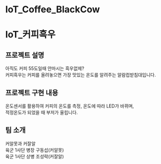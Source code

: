 # IoT_Coffee_BlackCow

# IoT_커피흑우

## 프로젝트 설명  
  아직도 커피 55도일때 안마시는 흑우없제?  
  커피흑우는 커피를 올려놓으면 가장 맛있는 온도를 알려주는 알람컵받침대입니다.  

  
## 프로젝트 구현 내용  
온도센서를 활용하여 커피의 온도를 측정, 온도에 따라 LED가 바뀌며,  
적정온도가 되었을 때 부저가 울립니다.  

  
## 팀 소개  
커알못과 커잘알  
육군 1사단 병장 구동섭(커알못)  
육군 1사단 상병 조성락(커잘알)
